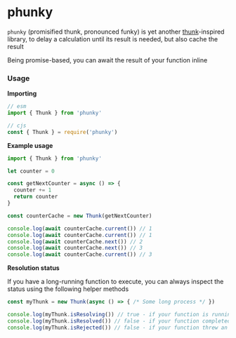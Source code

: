 # phunky

`phunky` (promisified thunk, pronounced funky) is yet another [thunk](https://en.wikipedia.org/wiki/Thunk)-inspired library, to delay a calculation until its result is needed, but also cache the result

Being promise-based, you can await the result of your function inline

### Usage

**Importing**

```js
// esm
import { Thunk } from 'phunky'

// cjs
const { Thunk } = require('phunky')
```

**Example usage**

```js
import { Thunk } from 'phunky'

let counter = 0

const getNextCounter = async () => {
  counter += 1
  return counter
}

const counterCache = new Thunk(getNextCounter)

console.log(await counterCache.current()) // 1
console.log(await counterCache.current()) // 1
console.log(await counterCache.next()) // 2
console.log(await counterCache.next()) // 3
console.log(await counterCache.current()) // 3
```

**Resolution status**

If you have a long-running function to execute, you can always inspect the status using the following helper methods

```js
const myThunk = new Thunk(async () => { /* Some long process */ })

console.log(myThunk.isResolving()) // true - if your function is running
console.log(myThunk.isResolved()) // false - if your function completed without throwing
console.log(myThunk.isRejected()) // false - if your function threw an error
```
